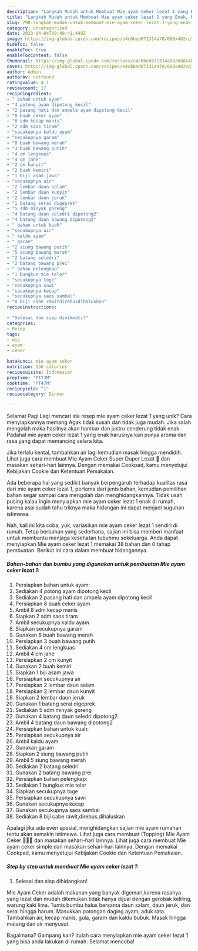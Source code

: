 ```yaml
---
description: "Langkah Mudah untuk Membuat Mie ayam ceker lezat 1 yang Enak, Lezat"
title: "Langkah Mudah untuk Membuat Mie ayam ceker lezat 1 yang Enak, Lezat"
slug: 798-langkah-mudah-untuk-membuat-mie-ayam-ceker-lezat-1-yang-enak-lezat
category: Uncategorized
date: 2023-04-04T09:49:41.448Z
image: https://img-global.cpcdn.com/recipes/e4c6bed871314a78/680x482cq70/mie-ayam-ceker-lezat-1-foto-resep-utama.jpg
hideToc: false
enableToc: true
enableTocContent: false
thumbnail: https://img-global.cpcdn.com/recipes/e4c6bed871314a78/680x482cq70/mie-ayam-ceker-lezat-1-foto-resep-utama.jpg
cover: https://img-global.cpcdn.com/recipes/e4c6bed871314a78/680x482cq70/mie-ayam-ceker-lezat-1-foto-resep-utama.jpg
author: Admin
authorAv: notfound
ratingvalue: 4.1
reviewcount: 17
recipeingredient:
- " bahan untuk ayam"
- "4 potong ayam dipotong kecil"
- "2 pasang hati dan ampela ayam dipotong kecil"
- "8 buah ceker ayam"
- "8 sdm kecap manis"
- "2 sdm saos tiram"
- "secukupnya kaldu ayam"
- "secukupnya garam"
- "8 buah bawang merah"
- "3 buah bawang putih"
- "4 cm lengkuas"
- "4 cm jahe"
- "2 cm kunyit"
- "2 buah kemiri"
- "1 biji asam jawa"
- "secukupnya air"
- "2 lembar daun salam"
- "2 lembar daun kunyit"
- "2 lembar daun jeruk"
- "1 batang serai digeprek"
- "5 sdm minyak goreng"
- "4 batang daun seledri dipotong2"
- "4 batang daun bawang dipotong2"
- " bahan untuk kuah"
- "secukupnya air"
- " kaldu ayam"
- " garam"
- "2 siung bawang putih"
- "5 siung bawang merah"
- "2 batang seledri"
- "2 batang bawang prei"
- " bahan pelengkap"
- "1 bungkus mie telor"
- "secukupnya toge"
- "secukupnya sawi"
- "secukupnya kecap"
- "secukupnya saos sambal"
- "8 biji cabe rawitdirebusdihaluskan"
recipeinstructions:

- "Selesai dan siap dinikmati!"
categories:
- Resep
tags:
- mie
- ayam
- ceker

katakunci: mie ayam ceker 
nutrition: 136 calories
recipecuisine: Indonesian
preptime: "PT23M"
cooktime: "PT47M"
recipeyield: "1"
recipecategory: Dinner

---
```



Selamat Pagi Lagi mencari ide resep mie ayam ceker lezat 1 yang unik? Cara menyiapkannya memang Agak tidak susah dan tidak juga mudah. Jika salah mengolah maka hasilnya akan hambar dan justru cenderung tidak enak. Padahal mie ayam ceker lezat 1 yang enak harusnya kan punya aroma dan rasa yang dapat memancing selera kita.


Jika terlalu kental, tambahkan air lagi kemudian masak hingga mendidih. Lihat juga cara membuat Mie Ayam Ceker Super Duper Lezat 🍜 dan masakan sehari-hari lainnya. Dengan memakai Cookpad, kamu menyetujui Kebijakan Cookie dan Ketentuan Pemakaian.

Ada beberapa hal yang sedikit banyak berpengaruh terhadap kualitas rasa dari mie ayam ceker lezat 1, pertama dari jenis bahan, kemudian pemilihan bahan segar sampai cara mengolah dan menghidangkannya. Tidak usah pusing kalau ingin menyiapkan mie ayam ceker lezat 1 enak di rumah, karena asal sudah tahu triknya maka hidangan ini dapat menjadi suguhan istimewa.


Nah, kali ini kita coba, yuk, variasikan mie ayam ceker lezat 1 sendiri di rumah. Tetap berbahan yang sederhana, sajian ini bisa memberi manfaat untuk membantu menjaga kesehatan tubuhmu sekeluarga. Anda dapat menyiapkan Mie ayam ceker lezat 1 memakai 38 bahan dan 0 tahap pembuatan. Berikut ini cara dalam membuat hidangannya.

<!--inarticleads1-->

##### Bahan-bahan dan bumbu yang digunakan untuk pembuatan Mie ayam ceker lezat 1:

1. Persiapkan  bahan untuk ayam:
1. Sediakan 4 potong ayam dipotong kecil
1. Sediakan 2 pasang hati dan ampela ayam dipotong kecil
1. Persiapkan 8 buah ceker ayam
1. Ambil 8 sdm kecap manis
1. Siapkan 2 sdm saos tiram
1. Ambil secukupnya kaldu ayam
1. Siapkan secukupnya garam
1. Gunakan 8 buah bawang merah
1. Persiapkan 3 buah bawang putih
1. Sediakan 4 cm lengkuas
1. Ambil 4 cm jahe
1. Persiapkan 2 cm kunyit
1. Gunakan 2 buah kemiri
1. Siapkan 1 biji asam jawa
1. Persiapkan secukupnya air
1. Persiapkan 2 lembar daun salam
1. Persiapkan 2 lembar daun kunyit
1. Siapkan 2 lembar daun jeruk
1. Gunakan 1 batang serai digeprek
1. Sediakan 5 sdm minyak goreng
1. Gunakan 4 batang daun seledri dipotong2
1. Ambil 4 batang daun bawang dipotong2
1. Persiapkan  bahan untuk kuah:
1. Persiapkan secukupnya air
1. Ambil  kaldu ayam
1. Gunakan  garam
1. Siapkan 2 siung bawang putih
1. Ambil 5 siung bawang merah
1. Sediakan 2 batang seledri
1. Gunakan 2 batang bawang prei
1. Persiapkan  bahan pelengkap:
1. Sediakan 1 bungkus mie telor
1. Siapkan secukupnya toge
1. Persiapkan secukupnya sawi
1. Gunakan secukupnya kecap
1. Gunakan secukupnya saos sambal
1. Sediakan 8 biji cabe rawit,direbus,dihaluskan


Apalagi jika ada even spesial, menghidangkan sajian mie ayam rumahan tentu akan semakin istimewa. Lihat juga cara membuat (Topping) Mie Ayam Ceker 🐓🍜🤎 dan masakan sehari-hari lainnya. Lihat juga cara membuat Mie ayam ceker simple dan masakan sehari-hari lainnya. Dengan memakai Cookpad, kamu menyetujui Kebijakan Cookie dan Ketentuan Pemakaian. 

<!--inarticleads2-->

##### Step by step untuk membuat Mie ayam ceker lezat 1:


1. Selesai dan siap dihidangkan!

Mie Ayam Ceker adalah makanan yang banyak digemari,karena rasanya yang lezat dan mudah ditemukan.tidak hanya dijual dengan gerobak keliling, warung kaki lima. Tumis bumbu halus bersama daun salam, daun jeruk, dan serai hingga harum. Masukkan potongan daging ayam, aduk rata. Tambahkan air, kecap manis, gula, garam dan kaldu bubuk. Masak hingga matang dan air menyusut. 

Bagaimana? Gampang kan? Itulah cara menyiapkan mie ayam ceker lezat 1 yang bisa anda lakukan di rumah. Selamat mencoba!
